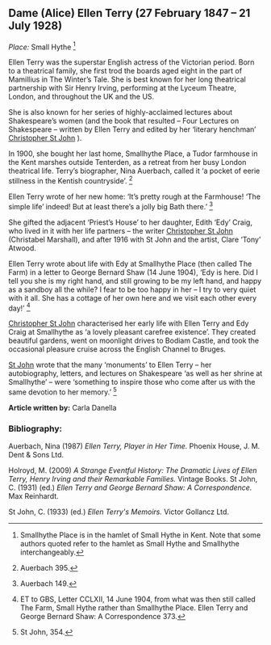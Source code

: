 ## Dame (Alice) Ellen Terry (27 February 1847 – 21 July 1928)

*Place:* Small Hythe [^ref1]

Ellen Terry was the superstar English actress of the Victorian period. Born to a theatrical family, she first trod the boards aged eight in the part of Mamillius in The Winter’s Tale. She is best known for her long theatrical partnership with Sir Henry Irving, performing at the Lyceum Theatre, London, and throughout the UK and the US. 

She is also known for her series of highly-acclaimed lectures about Shakespeare’s women (and the book that resulted – Four Lectures on Shakespeare – written by Ellen Terry and edited by her ‘literary henchman’ [Christopher St John](20c/20c-st-john-biography) ).

In 1900, she bought her last home, Smallhythe Place, a Tudor farmhouse in the Kent marshes outside Tenterden, as a retreat from her busy London theatrical life. Terry’s biographer, Nina Auerbach, called it ‘a pocket of eerie stillness in the Kentish countryside’. [^ref2]
 

Ellen Terry wrote of her new home: ‘It’s pretty rough at the Farmhouse! ‘The simple life’ indeed! But at least there’s a jolly big Bath there.’ [^ref3]

She gifted the adjacent ‘Priest’s House’ to her daughter, Edith ‘Edy’ Craig, who lived in it with her life partners – the writer [Christopher St John](20c/20c-st-john-biography) (Christabel Marshall), and after 1916 with St John and the artist, Clare ‘Tony’ Atwood. 

Ellen Terry wrote about life with Edy at Smallhythe Place (then called The Farm) in a letter to George Bernard Shaw (14 June 1904), ‘Edy is here. Did I tell you she is my right hand, and still growing to be my left hand, and happy as a sandboy all the while? I fear to be too happy in her – I try to very quiet with it all. She has a cottage of her own here and we visit each other every day!’ [^ref4]

[Christopher St John](20c/20c-st-john-biography) characterised her early life with Ellen Terry and Edy Craig at Smallhythe as ‘a lovely pleasant carefree existence’. They created beautiful gardens, went on moonlight drives to Bodiam Castle, and took the occasional pleasure cruise across the English Channel to Bruges.  

[St John](20c/20c-st-john-biography) wrote that the many ‘monuments’ to Ellen Terry –  her autobiography, letters, and lectures on Shakespeare ‘as well as her shrine at Smallhythe’ – were ‘something to inspire those who come after us with the same devotion to her memory.’ [^ref5]

**Article written by:** Carla Danella


[^ref1]: Smallhythe Place is in the hamlet of Small Hythe in Kent. Note that some authors quoted refer to the hamlet as Small Hythe and Smallhythe interchangeably. 

[^ref2]: Auerbach 395.

[^ref3]: Auerbach 149.

[^ref4]: ET to GBS, Letter CCLXII, 14 June 1904, from what was then still called The Farm, Small Hythe rather than Smallhythe Place. Ellen Terry and George Bernard Shaw: A Correspondence 373.

[^ref5]: St John, 354.


### Bibliography:

Auerbach, Nina (1987) _Ellen Terry, Player in Her Time._ Phoenix House, J. M. Dent & Sons Ltd.  

Holroyd, M. (2009) _A Strange Eventful History: The Dramatic Lives of Ellen Terry, Henry Irving and their Remarkable Families._ Vintage Books. 
St John, C. (1931) (ed.) _Ellen Terry and George Bernard Shaw: A Correspondence._ Max Reinhardt. 

St John, C. (1933) (ed.) _Ellen Terry's Memoirs._ Victor Gollancz Ltd.
